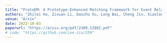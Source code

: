 ```yaml
---
title: "ProtoEM: A Prototype-Enhanced Matching Framework for Event Relation Extraction"
authors: "Zhilei Hu, Zixuan Li, Daozhu Xu, Long Bai, Cheng Jin, Xiaolong Jin, Jiafeng Guo, Xueqi Cheng."
venue: "Arxiv"
date: 2023-10-03
paperurl: "https://arxiv.org/pdf/2309.12892.pdf"
# code: "https://github.com/Lee-zix/CEN"
---
```

